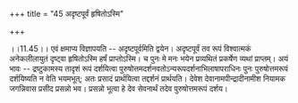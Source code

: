 +++
title = "45 अदृष्टपूर्वं हृषितोऽस्मि"

+++
  
  
।।11.45।। एवं क्षमाप्य विज्ञापयति -- अदृष्टपूर्वमिति द्वयेन। अदृष्टपूर्वं
तव रूपं विश्वात्मकं अनेकलीलायुतं दृष्ट्वा हृषितोऽस्मि हर्षं
प्राप्तोऽस्मि। च पुनः मे मनः भयेन प्रव्यथितं प्रकर्षेण व्यथां प्राप्तम्।
अयं भावः -- द्रष्टुकामस्य तादृशं रूपं दर्शयित्वा
पुरुषोत्तमदर्शनवतोऽन्यरूपदर्शनाभिलाषापराधिनः पुनः पुरुषोत्तमरूपं
दर्शयिष्यति न वेति भयमभूत्; अतः प्रसादं प्रार्थयित्वा तद्दर्शनं
प्रार्थयति। देवेश देवानामपीन्द्रादीनामीश नियामक जगन्निवास प्रसीद
प्रसन्नो भव। प्रसन्नो भूत्वा हे देव सेवनार्थं तदेव पुरुषोत्तमरूपं
दर्शय।  
  
